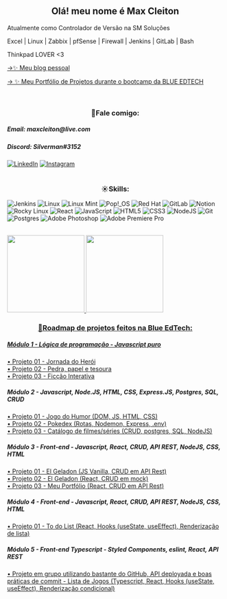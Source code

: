 <h2 align="center">Olá! meu nome é Max Cleiton</h2>

Atualmente como Controlador de Versão na SM Soluções

Excel | Linux | Zabbix | pfSense | Firewall | Jenkins | GitLab | Bash

Thinkpad LOVER <3

<a href="https://maxxcleiton.github.io/">→✨ Meu blog pessoal</a>

<a href="https://maxxcleiton.github.io/MaxCleitonPortfolio">→ ✨ Meu Portfólio de Projetos durante o bootcamp da BLUE EDTECH</a>


<br>

<!-- <h5>----------------------------------------------</h5> -->
<h3 align="center">📱Fale comigo:</h3>
<h5>Email: maxcleiton@live.com</h5>
<h5>Discord: Silverman#3152</h5>

<!-- [Linkedin](https://www.linkedin.com/in/maxcleiton)
[Instagram](https://www.instagram.com/maxcleitonn) -->

<a href="https://www.linkedin.com/in/maxcleiton/" target="_blank">![LinkedIn](https://img.shields.io/badge/linkedin-%230077B5.svg?style=for-the-badge&logo=linkedin&logoColor=white)</a>
<a href="https://www.instagram.com/maxcleitonn" target="_blank">![Instagram](https://img.shields.io/badge/Instagram-%23E4405F.svg?style=for-the-badge&logo=Instagram&logoColor=white)</a>
<br>
<br>

<h3 align="center">☀Skills:</h3>

![Jenkins](https://img.shields.io/badge/jenkins-%232C5263.svg?style=for-the-badge&logo=jenkins&logoColor=white)
![Linux](https://img.shields.io/badge/Linux-FCC624?style=for-the-badge&logo=linux&logoColor=black)
![Linux Mint](https://img.shields.io/badge/Linux%20Mint-87CF3E?style=for-the-badge&logo=Linux%20Mint&logoColor=white)
![Pop!\_OS](https://img.shields.io/badge/Pop!_OS-48B9C7?style=for-the-badge&logo=Pop!_OS&logoColor=white)
![Red Hat](https://img.shields.io/badge/Red%20Hat-EE0000?style=for-the-badge&logo=redhat&logoColor=white)
![GitLab](https://img.shields.io/badge/gitlab-%23181717.svg?style=for-the-badge&logo=gitlab&logoColor=white)
![Notion](https://img.shields.io/badge/Notion-%23000000.svg?style=for-the-badge&logo=notion&logoColor=white)
![Rocky Linux](https://img.shields.io/badge/-Rocky%20Linux-%2310B981?style=for-the-badge&logo=rockylinux&logoColor=white)
![React](https://img.shields.io/badge/react-%2320232a.svg?style=for-the-badge&logo=react&logoColor=%2361DAFB)
![JavaScript](https://img.shields.io/badge/javascript-%23323330.svg?style=for-the-badge&logo=javascript&logoColor=%23F7DF1E)
![HTML5](https://img.shields.io/badge/html5-%23E34F26.svg?style=for-the-badge&logo=html5&logoColor=white)
![CSS3](https://img.shields.io/badge/css3-%231572B6.svg?style=for-the-badge&logo=css3&logoColor=white)
![NodeJS](https://img.shields.io/badge/node.js-6DA55F?style=for-the-badge&logo=node.js&logoColor=white)
![Git](https://img.shields.io/badge/git-%23F05033.svg?style=for-the-badge&logo=git&logoColor=white)
![Postgres](https://img.shields.io/badge/postgres-%23316192.svg?style=for-the-badge&logo=postgresql&logoColor=white) 
![Adobe Photoshop](https://img.shields.io/badge/adobe%20photoshop-%2331A8FF.svg?style=for-the-badge&logo=adobe%20photoshop&logoColor=white)
![Adobe Premiere Pro](https://img.shields.io/badge/Adobe%20Premiere%20Pro-9999FF.svg?style=for-the-badge&logo=Adobe%20Premiere%20Pro&logoColor=white)

<br>

<div>
  <a href="https://github.com/maxxcleiton">
  <img height="180em" src="https://github-readme-stats.vercel.app/api/top-langs/?username=maxxcleiton&layout=compact&langs_count=7&theme=dracula"/>
  <img height="180em" src="https://github-readme-stats.vercel.app/api?username=maxxcleiton&show_icons=true&theme=dracula&include_all_commits=true&count_private=true"/>
</div>
  
<!-- - 📫 Meu email **maxcleiton@live.com** -->

<!-- <h3 align="left">Conecte-se comigo!</h3>
<p align="left">
<a href="https://linkedin.com/in//maxcleiton" target="blank"><img align="center" src="https://raw.githubusercontent.com/rahuldkjain/github-profile-readme-generator/master/src/images/icons/Social/linked-in-alt.svg" alt="/maxcleiton" height="30" width="40" /></a>
<a href="https://instagram.com//maxcleitonn" target="blank"><img align="center" src="https://raw.githubusercontent.com/rahuldkjain/github-profile-readme-generator/master/src/images/icons/Social/instagram.svg" alt="/maxcleitonn" height="30" width="40" /></a>
<a href="https://discord.gg/Silverman#3152" target="blank"><img align="center" src="https://raw.githubusercontent.com/rahuldkjain/github-profile-readme-generator/master/src/images/icons/Social/discord.svg" alt="Silverman#3152" height="30" width="40" /></a>
</p> -->


<!-- <br>
<div>
  <a href="https://github.com/maxxcleiton">
  <img height="180em" src="https://github-readme-stats.vercel.app/api/top-langs/?username=maxxcleiton&layout=compact&langs_count=7&theme=dracula"/>
  <img height="180em" src="https://github-readme-stats.vercel.app/api?username=maxxcleiton&show_icons=true&theme=dracula&include_all_commits=true&count_private=true"/>
</div> -->

<h3 align="center">🚀Roadmap de projetos feitos na Blue EdTech:</h4>

<h5>Módulo 1 - Lógica de programação - Javascript puro</h5>
<a href="https://t.ly/NY_K" target="_blank">• Projeto 01 - Jornada do Herói</a>  <br>
<a href="https://t.ly/HFiU" target="_blank">• Projeto 02 - Pedra, papel e tesoura</a>  <br>
<a href="https://t.ly/_IRf" target="_blank">• Projeto 03 - Ficção Interativa</a>  <br>

<h5>Módulo 2 - Javascript, Node.JS, HTML, CSS, Express.JS, Postgres, SQL, CRUD</h5>
<a href="https://t.ly/Hoah" target="_blank">• Projeto 01 - Jogo do Humor (DOM, JS, HTML, CSS)</a>  <br>
<a href="https://t.ly/W1QE" target="_blank">• Projeto 02 - Pokedex (Rotas, Nodemon, Express, .env) </a>  <br>
<a href="https://t.ly/aLFY" target="_blank">• Projeto 03 - Catálogo de filmes/séries (CRUD, postgres, SQL, NodeJS)</a>  <br>

<h5>Módulo 3 - Front-end - Javascript, React, CRUD, API REST, NodeJS, CSS, HTML</h5>
<a href="https://t.ly/2kno" target="_blank">• Projeto 01 - El Geladon (JS Vanilla, CRUD em API Rest)</a>  <br>
<a href="https://t.ly/UfRQ" target="_blank">• Projeto 02 - El Geladon (React, CRUD em mock)</a>  <br>
<a href="https://t.ly/FCdu" target="_blank">• Projeto 03 - Meu Portfólio (React, CRUD em API Rest)</a>  <br>

<h5>Módulo 4 - Front-end - Javascript, React, CRUD, API REST, NodeJS, CSS, HTML</h5>
<a href="https://t.ly/dgug" target="_blank">• Projeto 01 - To do List (React, Hooks (useState, useEffect), Renderização de lista)</a>

<h5>Módulo 5 - Front-end Typescript - Styled Components, eslint, React, API REST </h5>
<a href="https://github.com/maxxcleiton/games" target="_blank">• Projeto em grupo utilizando bastante do GitHub, API deployada e boas práticas de commit - Lista de Jogos (Typescript, React, Hooks (useState, useEffect), Renderização condicional)</a>
<br>
<br>


